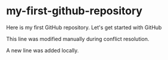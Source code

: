 # my-first-github-repository

Here is my first GitHub repository. Let's get started with GitHub

This line was modified manually during conflict resolution.

A new line was added locally.
